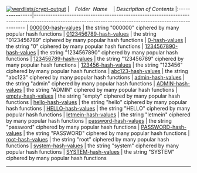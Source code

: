 [![werdlists/crypt-output](https://img.shields.io/badge/werdlists-crypt_output-purple.svg?logo=github&style=popout&longCache=true)](# "werdlists/crypt-output")
|&nbsp;&nbsp;&nbsp;&nbsp;_Folder&nbsp;&nbsp;Name_&nbsp;&nbsp;&nbsp;&nbsp;| _Description of Contents_
|:----------------|--------------------------------------------------------------------------------------------------------------------------------------------------------
| [000000-hash-values](000000-hash-values.txt) |  the string "000000" ciphered by many popular hash functions 
| [0123456789-hash-values](0123456789-hash-values.txt) |  the string "0123456789" ciphered by many popular hash functions 
| [0-hash-values](0-hash-values.txt) |  the string "0" ciphered by many popular hash functions 
| [1234567890-hash-values](1234567890-hash-values.txt) |  the string "1234567890" ciphered by many popular hash functions 
| [123456789-hash-values](123456789-hash-values.txt) |  the string "123456789" ciphered by many popular hash functions 
| [123456-hash-values](123456-hash-values.txt) |  the string "123456" ciphered by many popular hash functions 
| [abc123-hash-values](abc123-hash-values.txt) |  the string "abc123" ciphered by many popular hash functions 
| [admin-hash-values](admin-hash-values.txt) |  the string "admin" ciphered by many popular hash functions 
| [ADMIN-hash-values](ADMIN-hash-values.txt) |  the string "ADMIN" ciphered by many popular hash functions 
| [empty-hash-values](empty-hash-values.txt) |  the string "empty" ciphered by many popular hash functions 
| [hello-hash-values](hello-hash-values.txt) |  the string "hello" ciphered by many popular hash functions 
| [HELLO-hash-values](HELLO-hash-values.txt) |  the string "HELLO" ciphered by many popular hash functions 
| [letmein-hash-values](letmein-hash-values.txt) |  the string "letmein" ciphered by many popular hash functions 
| [password-hash-values](password-hash-values.txt) |  the string "password" ciphered by many popular hash functions 
| [PASSWORD-hash-values](PASSWORD-hash-values.txt) |  the string "PASSWORD" ciphered by many popular hash functions 
| [root-hash-values](root-hash-values.txt) |  the string "root" ciphered by many popular hash functions 
| [system-hash-values](system-hash-values.txt) |  the string "system" ciphered by many popular hash functions 
| [SYSTEM-hash-values](SYSTEM-hash-values.txt) |  the string "SYSTEM" ciphered by many popular hash functions 

* * *

